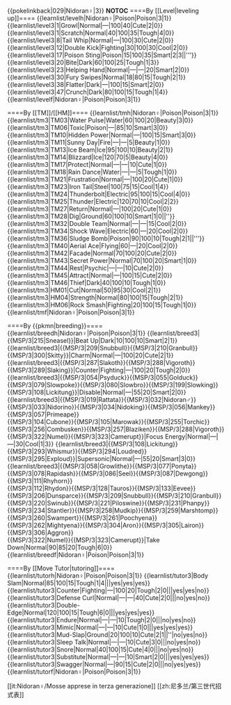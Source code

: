 {{pokelinkback|029|Nidoran♀|3}}
__NOTOC__
====By [[Level|leveling up]]====
{{learnlist/levelh|Nidoran♀|Poison|Poison|3|1}}
{{learnlist/level3|1|Growl|Normal|—|100|40|Cute|2|0}}
{{learnlist/level3|1|Scratch|Normal|40|100|35|Tough|4|0}}
{{learnlist/level3|8|Tail Whip|Normal|—|100|30|Cute|2|0}}
{{learnlist/level3|12|Double Kick|Fighting|30|100|30|Cool|2|0}}
{{learnlist/level3|17|Poison Sting|Poison|15|100|35|Smart|2|3||'''}}
{{learnlist/level3|20|Bite|Dark|60|100|25|Tough|1|3}}
{{learnlist/level3|23|Helping Hand|Normal|—|—|20|Smart|2|0}}
{{learnlist/level3|30|Fury Swipes|Normal|18|80|15|Tough|2|1}}
{{learnlist/level3|38|Flatter|Dark|—|100|15|Smart|2|0}}
{{learnlist/level3|47|Crunch|Dark|80|100|15|Tough|1|4}}
{{learnlist/levelf|Nidoran♀|Poison|Poison|3|1}}

====By [[TM]]/[[HM]]====
{{learnlist/tmh|Nidoran♀|Poison|Poison|3|1}}
{{learnlist/tm3|TM03|Water Pulse|Water|60|100|20|Beauty|3|0}}
{{learnlist/tm3|TM06|Toxic|Poison|—|85|10|Smart|3|0}}
{{learnlist/tm3|TM10|Hidden Power|Normal|—|100|15|Smart|3|0}}
{{learnlist/tm3|TM11|Sunny Day|Fire|—|—|5|Beauty|1|0}}
{{learnlist/tm3|TM13|Ice Beam|Ice|95|100|10|Beauty|2|1}}
{{learnlist/tm3|TM14|Blizzard|Ice|120|70|5|Beauty|4|0}}
{{learnlist/tm3|TM17|Protect|Normal|—|—|10|Cute|1|0}}
{{learnlist/tm3|TM18|Rain Dance|Water|—|—|5|Tough|1|0}}
{{learnlist/tm3|TM21|Frustration|Normal|—|100|20|Cute|1|0}}
{{learnlist/tm3|TM23|Iron Tail|Steel|100|75|15|Cool|1|4}}
{{learnlist/tm3|TM24|Thunderbolt|Electric|95|100|15|Cool|4|0}}
{{learnlist/tm3|TM25|Thunder|Electric|120|70|10|Cool|2|2}}
{{learnlist/tm3|TM27|Return|Normal|—|100|20|Cute|1|0}}
{{learnlist/tm3|TM28|Dig|Ground|60|100|10|Smart|1|0||''}}
{{learnlist/tm3|TM32|Double Team|Normal|—|—|15|Cool|2|0}}
{{learnlist/tm3|TM34|Shock Wave|Electric|60|—|20|Cool|2|0}}
{{learnlist/tm3|TM36|Sludge Bomb|Poison|90|100|10|Tough|2|1||'''}}
{{learnlist/tm3|TM40|Aerial Ace|Flying|60|—|20|Cool|2|0}}
{{learnlist/tm3|TM42|Facade|Normal|70|100|20|Cute|2|0}}
{{learnlist/tm3|TM43|Secret Power|Normal|70|100|20|Smart|1|0}}
{{learnlist/tm3|TM44|Rest|Psychic|—|—|10|Cute|2|0}}
{{learnlist/tm3|TM45|Attract|Normal|—|100|15|Cute|2|0}}
{{learnlist/tm3|TM46|Thief|Dark|40|100|10|Tough|1|0}}
{{learnlist/tm3|HM01|Cut|Normal|50|95|30|Cool|2|1}}
{{learnlist/tm3|HM04|Strength|Normal|80|100|15|Tough|2|1}}
{{learnlist/tm3|HM06|Rock Smash|Fighting|20|100|15|Tough|1|0}}
{{learnlist/tmf|Nidoran♀|Poison|Poison|3|1}}

====By {{pkmn|breeding}}====
{{learnlist/breedh|Nidoran♀|Poison|Poison|3|1}}
{{learnlist/breed3|{{MSP/3|215|Sneasel}}|Beat Up|Dark|10|100|10|Smart|2|1}}
{{learnlist/breed3|{{MSP/3|209|Snubbull}}{{MSP/3|210|Granbull}}{{MSP/3|300|Skitty}}|Charm|Normal|—|100|20|Cute|2|1}}
{{learnlist/breed3|{{MSP/3|287|Slakoth}}{{MSP/3|288|Vigoroth}}{{MSP/3|289|Slaking}}|Counter|Fighting|—|100|20|Tough|2|0}}
{{learnlist/breed3|{{MSP/3|054|Psyduck}}{{MSP/3|055|Golduck}}{{MSP/3|079|Slowpoke}}{{MSP/3|080|Slowbro}}{{MSP/3|199|Slowking}}{{MSP/3|108|Lickitung}}|Disable|Normal|—|55|20|Smart|2|0}}
{{learnlist/breed3|{{MSP/3|019|Rattata}}{{MSP/3|032|Nidoran♂}}{{MSP/3|033|Nidorino}}{{MSP/3|034|Nidoking}}{{MSP/3|056|Mankey}}{{MSP/3|057|Primeape}}<br>{{MSP/3|104|Cubone}}{{MSP/3|105|Marowak}}{{MSP/3|255|Torchic}}{{MSP/3|256|Combusken}}{{MSP/3|257|Blaziken}}{{MSP/3|288|Vigoroth}}<br>{{MSP/3|322|Numel}}{{MSP/3|323|Camerupt}}|Focus Energy|Normal|—|—|30|Cool|1|3}}
{{learnlist/breed3|{{MSP/3|108|Lickitung}}{{MSP/3|293|Whismur}}{{MSP/3|294|Loudred}}{{MSP/3|295|Exploud}}|Supersonic|Normal|—|55|20|Smart|3|0}}
{{learnlist/breed3|{{MSP/3|058|Growlithe}}{{MSP/3|077|Ponyta}}{{MSP/3|078|Rapidash}}{{MSP/3|086|Seel}}{{MSP/3|087|Dewgong}}{{MSP/3|111|Rhyhorn}}<br>{{MSP/3|112|Rhydon}}{{MSP/3|128|Tauros}}{{MSP/3|133|Eevee}}{{MSP/3|206|Dunsparce}}{{MSP/3|209|Snubbull}}{{MSP/3|210|Granbull}}<br>{{MSP/3|220|Swinub}}{{MSP/3|221|Piloswine}}{{MSP/3|231|Phanpy}}{{MSP/3|234|Stantler}}{{MSP/3|258|Mudkip}}{{MSP/3|259|Marshtomp}}<br>{{MSP/3|260|Swampert}}{{MSP/3|261|Poochyena}}{{MSP/3|262|Mightyena}}{{MSP/3|304|Aron}}{{MSP/3|305|Lairon}}{{MSP/3|306|Aggron}}<br>{{MSP/3|322|Numel}}{{MSP/3|323|Camerupt}}|Take Down|Normal|90|85|20|Tough|6|0}}
{{learnlist/breedf|Nidoran♀|Poison|Poison|3|1}}

====By [[Move Tutor|tutoring]]====
{{learnlist/tutorh|Nidoran♀|Poison|Poison|3|1}}
{{learnlist/tutor3|Body Slam|Normal|85|100|15|Tough|1|4|||yes|yes|yes}}
{{learnlist/tutor3|Counter|Fighting|—|100|20|Tough|2|0|||yes|yes|no}}
{{learnlist/tutor3|Defense Curl|Normal|—|—|40|Cute|2|0|||no|yes|no}}
{{learnlist/tutor3|Double-Edge|Normal|120|100|15|Tough|6|0|||yes|yes|yes}}
{{learnlist/tutor3|Endure|Normal|—|—|10|Tough|2|0|||no|yes|no}}
{{learnlist/tutor3|Mimic|Normal|—|—|10|Cute|1|0|||yes|yes|yes}}
{{learnlist/tutor3|Mud-Slap|Ground|20|100|10|Cute|2|1||''|no|yes|no}}
{{learnlist/tutor3|Sleep Talk|Normal|—|—|10|Cute|3|0|||no|yes|no}}
{{learnlist/tutor3|Snore|Normal|40|100|15|Cute|4|0|||no|yes|no}}
{{learnlist/tutor3|Substitute|Normal|—|—|10|Smart|2|0|||yes|yes|yes}}
{{learnlist/tutor3|Swagger|Normal|—|90|15|Cute|2|0|||no|yes|yes}}
{{learnlist/tutorf|Nidoran♀|Poison|Poison|3|1}}

[[it:Nidoran♀/Mosse apprese in terza generazione]]
[[zh:尼多兰/第三世代招式表]]
